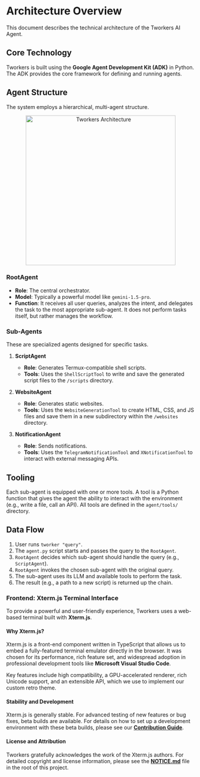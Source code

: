 # Architecture Overview

This document describes the technical architecture of the Tworkers AI Agent.

## Core Technology

Tworkers is built using the **Google Agent Development Kit (ADK)** in Python. The ADK provides the core framework for defining and running agents.

## Agent Structure

The system employs a hierarchical, multi-agent structure.

<p align="center">
  <img src="../assets/octodex1.png" alt="Tworkers Architecture" width="400"/>
</p>

### RootAgent

*   **Role**: The central orchestrator.
*   **Model**: Typically a powerful model like `gemini-1.5-pro`.
*   **Function**: It receives all user queries, analyzes the intent, and delegates the task to the most appropriate sub-agent. It does not perform tasks itself, but rather manages the workflow.

### Sub-Agents

These are specialized agents designed for specific tasks.

1.  **ScriptAgent**
    *   **Role**: Generates Termux-compatible shell scripts.
    *   **Tools**: Uses the `ShellScriptTool` to write and save the generated script files to the `/scripts` directory.

2.  **WebsiteAgent**
    *   **Role**: Generates static websites.
    *   **Tools**: Uses the `WebsiteGenerationTool` to create HTML, CSS, and JS files and save them in a new subdirectory within the `/websites` directory.

3.  **NotificationAgent**
    *   **Role**: Sends notifications.
    *   **Tools**: Uses the `TelegramNotificationTool` and `XNotificationTool` to interact with external messaging APIs.

## Tooling

Each sub-agent is equipped with one or more tools. A tool is a Python function that gives the agent the ability to interact with the environment (e.g., write a file, call an API). All tools are defined in the `agent/tools/` directory.

## Data Flow

1.  User runs `tworker "query"`.
2.  The `agent.py` script starts and passes the query to the `RootAgent`.
3.  `RootAgent` decides which sub-agent should handle the query (e.g., `ScriptAgent`).
4.  `RootAgent` invokes the chosen sub-agent with the original query.
5.  The sub-agent uses its LLM and available tools to perform the task.
6.  The result (e.g., a path to a new script) is returned up the chain.

### Frontend: Xterm.js Terminal Interface

To provide a powerful and user-friendly experience, Tworkers uses a web-based terminal built with **Xterm.js**.

#### Why Xterm.js?

Xterm.js is a front-end component written in TypeScript that allows us to embed a fully-featured terminal emulator directly in the browser. It was chosen for its performance, rich feature set, and widespread adoption in professional development tools like **Microsoft Visual Studio Code**.

Key features include high compatibility, a GPU-accelerated renderer, rich Unicode support, and an extensible API, which we use to implement our custom retro theme.

#### Stability and Development

Xterm.js is generally stable. For advanced testing of new features or bug fixes, beta builds are available. For details on how to set up a development environment with these beta builds, please see our **[Contribution Guide](../CONTRIBUTING.md)**.

#### License and Attribution

Tworkers gratefully acknowledges the work of the Xterm.js authors. For detailed copyright and license information, please see the **[NOTICE.md](../NOTICE.md)** file in the root of this project.
